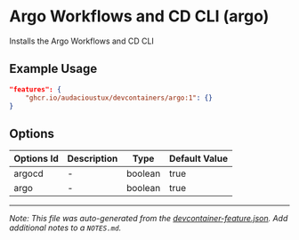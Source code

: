 
# Argo Workflows and CD CLI (argo)

Installs the Argo Workflows and CD CLI

## Example Usage

```json
"features": {
    "ghcr.io/audacioustux/devcontainers/argo:1": {}
}
```

## Options

| Options Id | Description | Type | Default Value |
|-----|-----|-----|-----|
| argocd | - | boolean | true |
| argo | - | boolean | true |



---

_Note: This file was auto-generated from the [devcontainer-feature.json](https://github.com/audacioustux/devcontainers/blob/main/src/argo/devcontainer-feature.json).  Add additional notes to a `NOTES.md`._
